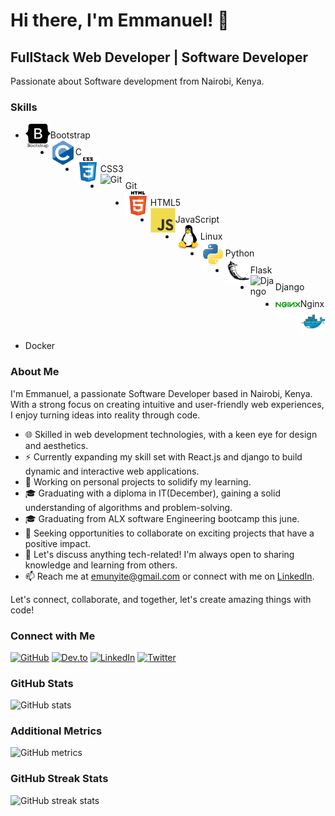 # Hi there, I'm Emmanuel! 👋
## FullStack Web Developer | Software Developer
Passionate about Software development from Nairobi, Kenya.

### Skills
- <img src="https://raw.githubusercontent.com/devicons/devicon/master/icons/bootstrap/bootstrap-plain-wordmark.svg" alt="Bootstrap" width="40" height="40" align="left" /> <span style="display: inline-block; margin-top: 10px">Bootstrap</span>
- <img src="https://raw.githubusercontent.com/devicons/devicon/master/icons/c/c-original.svg" alt="C" width="40" height="40" align="left" /> <span style="display: inline-block; margin-top: 10px">C</span>
- <img src="https://raw.githubusercontent.com/devicons/devicon/master/icons/css3/css3-original-wordmark.svg" alt="CSS3" width="40" height="40" align="left" /> <span style="display: inline-block; margin-top: 10px">CSS3</span>
- <img src="https://www.vectorlogo.zone/logos/git-scm/git-scm-icon.svg" alt="Git" width="40" height="40" align="left" /> <span style="display: inline-block; margin-top: 10px">Git</span>
- <img src="https://raw.githubusercontent.com/devicons/devicon/master/icons/html5/html5-original-wordmark.svg" alt="HTML5" width="40" height="40" align="left" /> <span style="display: inline-block; margin-top: 10px">HTML5</span>
- <img src="https://raw.githubusercontent.com/devicons/devicon/master/icons/javascript/javascript-original.svg" alt="JavaScript" width="40" height="40" align="left" /> <span style="display: inline-block; margin-top: 10px">JavaScript</span>
- <img src="https://raw.githubusercontent.com/devicons/devicon/master/icons/linux/linux-original.svg" alt="Linux" width="40" height="40" align="left" /> <span style="display: inline-block; margin-top: 10px">Linux</span>
- <img src="https://raw.githubusercontent.com/devicons/devicon/master/icons/python/python-original.svg" alt="Python" width="40" height="40" align="left" /> <span style="display: inline-block; margin-top: 10px">Python</span>
- <img src="https://raw.githubusercontent.com/devicons/devicon/master/icons/flask/flask-original.svg" alt="Flask" width="40" height="40" align="left" /> <span style="display: inline-block; margin-top: 10px">Flask</span>
- <img src="https://static.djangoproject.com/img/logos/django-logo-negative.1d528e2cb5fb.png" alt="Django" width="40" height="40" align="left" /> <span style="display: inline-block; margin-top: 10px">Django</span>
- <img src="https://raw.githubusercontent.com/devicons/devicon/master/icons/nginx/nginx-original.svg" alt="Nginx" width="40" height="40" align="left" /> <span style="display: inline-block; margin-top: 10px">Nginx</span>
- <img src="https://raw.githubusercontent.com/devicons/devicon/master/icons/docker/docker-original.svg" alt="Docker" width="40" height="40" align="left" /> <span style="display: inline-block; margin-top: 10px">Docker</span>


### About Me
I'm Emmanuel, a passionate Software Developer based in Nairobi, Kenya. With a strong focus on creating intuitive and user-friendly web experiences, I enjoy turning ideas into reality through code.

- 🌐 Skilled in web development technologies, with a keen eye for design and aesthetics.
- ⚡️ Currently expanding my skill set with React.js and django to build dynamic and interactive web applications.
- 🔭 Working on personal projects to solidify my learning.
- 🎓 Graduating with a diploma in IT(December), gaining a solid understanding of algorithms and problem-solving.
- 🎓 Graduating from ALX software Engineering bootcamp this june.
- 👯 Seeking opportunities to collaborate on exciting projects that have a positive impact.
- 💬 Let's discuss anything tech-related! I'm always open to sharing knowledge and learning from others.
- 📫 Reach me at emunyite@gmail.com or connect with me on [LinkedIn](https://www.linkedin.com/in/munyite).

Let's connect, collaborate, and together, let's create amazing things with code!


### Connect with Me
[![GitHub](https://img.shields.io/badge/-GitHub-black?style=flat-square&logo=github)](https://github.com/munyite001)
[![Dev.to](https://img.shields.io/badge/-Dev.to-black?style=flat-square&logo=dev-dot-to)](https://dev.to/munyite001)
[![LinkedIn](https://img.shields.io/badge/-LinkedIn-black?style=flat-square&logo=linkedin)](https://www.linkedin.com/in/munyite)
[![Twitter](https://img.shields.io/badge/-Twitter-black?style=flat-square&logo=twitter)](https://twitter.com/emunyite)

### GitHub Stats
![GitHub stats](https://github-readme-stats.vercel.app/api?username=munyite001&show_icons=true)

### Additional Metrics
![GitHub metrics](https://metrics.lecoq.io/munyite001)

### GitHub Streak Stats
![GitHub streak stats](https://github-readme-streak-stats.herokuapp.com/?user=munyite001)

